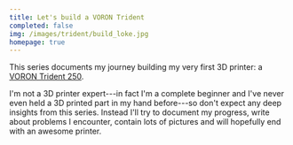 ```yaml
---
title: Let's build a VORON Trident
completed: false
img: /images/trident/build_loke.jpg
homepage: true
---
```


This series documents my journey building my very first 3D printer: a [VORON Trident 250][trident].

I'm not a 3D printer expert---in fact I'm a complete beginner and I've never even held a 3D printed part in my hand before---so don't expect any deep insights from this series.
Instead I'll try to document my progress, write about problems I encounter, contain lots of pictures and will hopefully end with an awesome printer.

[trident]: https://vorondesign.com/voron_trident "VORON Trident 3D printer"

